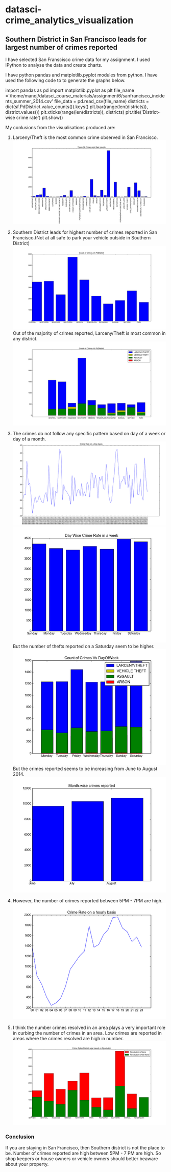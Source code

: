 # datasci-crime_analytics_visualization
## Southern District in San Francisco leads for largest number of crimes reported

I have selected San Franscisco crime data for my assignment. I used IPython to analyse the data and create charts.

I have python pandas and matplotlib.pyplot modules from python. I have used the following code to to generate the graphs below.

import pandas as pd
import matplotlib.pyplot as plt 
file_name ='/home/manoj/datasci_course_materials/assignment6/sanfrancisco_incidents_summer_2014.csv'
file_data = pd.read_csv(file_name)
districts = dict(sf.PdDistrict.value_counts()).keys()
plt.bar(range(len(districts)), district.values())
plt.xticks(range(len(districts)), districts)
plt.title('District-wise crime rate')
plt.show()


My conlusions from the visualisations produced are:

1. Larceny/Theft is the most common crime observed in San Francisco.
![Types of Crimes Vs Counts](https://github.com/manojampolu/datasci-crime_analytics_visualization/blob/master/crimes_counts.png)

2. Southern District leads for highest number of crimes reported in San Francisco.(Not at all safe to park your vehicle outside in Southern District)
![District wise crime rate](https://github.com/manojampolu/datasci-crime_analytics_visualization/blob/master/crime_rate_on_district.png)
Out of the majority of crimes reported, Larceny/Theft is most common in any district.
![Top Crime Counts District wise](https://github.com/manojampolu/datasci-crime_analytics_visualization/blob/master/common_crmes_district.png)

3. The crimes do not follow any specific pattern based on day of a week or day of a month. 
![Crimes Rates on a day of month](https://github.com/manojampolu/datasci-crime_analytics_visualization/blob/master/crime_rate_on_day_of_month.png)
![Day of a week wise crime counts](https://github.com/manojampolu/datasci-crime_analytics_visualization/blob/master/crime_rate_day_of_week.png)
But the number of thefts reported on a Saturday seem to be higher.
![Day wise break up of common crimes](https://github.com/manojampolu/datasci-crime_analytics_visualization/blob/master/common_crmes_dayofweek.png)
But the crimes reported seems to be increasing from June to August 2014.
![Month wise break up of common crimes](https://github.com/manojampolu/datasci-crime_analytics_visualization/blob/master/month_wise_crimes_reported.png)

4. However, the number of crimes reported between 5PM - 7PM are high.
![Hourly breakup of crimes reported](https://github.com/manojampolu/datasci-crime_analytics_visualization/blob/master/crime_rate_hourly_basis.png)

5. I think the number crimes resolved in an area plays a very important role in curbing the number of crimes in an area. Low crimes are reported in areas where the crimes resolved are high in number.
![Crimes Resolved Vs not Resolved](https://github.com/manojampolu/datasci-crime_analytics_visualization/blob/master/crime_rate_vs_resoultion.png)

### Conclusion
If you are staying in San Francisco, then Southern district is not the place to be. Number of crimes reported are high between 5PM - 7 PM are high. So shop keepers or house owners or vehicle owners should better beaware about your property.
